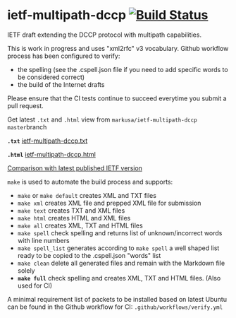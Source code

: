 # ietf-multipath-dccp [![Build Status](https://github.com/markusa/ietf-multipath-dccp/actions/workflows/verify.yml/badge.svg?branch=master)](https://github.com/markusa/ietf-multipath-dccp/actions/workflows/verify.yml?query=branch:master)
IETF draft extending the DCCP protocol with multipath capabilities.

This is work in progress and uses "xml2rfc" v3 vocabulary. Github workflow process has been configured to verify:

- the spelling (see the .cspell.json file if you need to add specific words to be considered correct)
- the build of the Internet drafts

Please ensure that the CI tests continue to succeed everytime you submit a pull request.

Get latest `.txt` and `.html` view from `markusa/ietf-multipath-dccp` `master`branch

**`.txt`**
[ietf-multipath-dccp.txt](https://markusa.github.io/ietf-multipath-dccp/draft-ietf-tsvwg-multipath-dccp.txt)

**`.html`**
[ietf-multipath-dccp.html](https://markusa.github.io/ietf-multipath-dccp/draft-ietf-tsvwg-multipath-dccp.html)

[Comparison with latest published IETF version](https://www.ietf.org/rfcdiff?url1=draft-ietf-tsvwg-multipath-dccp&url2=https://markusa.github.io/ietf-multipath-dccp/draft-ietf-tsvwg-multipath-dccp.txt)

`make` is used to automate the build process and supports:

* `make` or `make default`
creates XML and TXT files
* `make xml`
creates XML file and prepped XML file for submission
* `make text`
creates TXT and XML files
* `make html`
creates HTML and XML files
* `make all`
creates XML, TXT and HTML files
* `make spell`
check spelling and returns list of unknown/incorrect words with line numbers
* `make spell_list`
generates according to `make spell` a well shaped list ready to be copied to the .cspell.json "words" list
* `make clean`
delete all generated files and remain with the Markdown file solely
* **`make full`**
check spelling and creates XML, TXT and HTML files. (Also used for CI)

A minimal requirement list of packets to be installed based on latest Ubuntu can be found in the Github workflow for CI: `.github/workflows/verify.yml`
